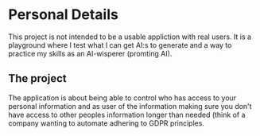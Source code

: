 # Personal Details

This project is not intended to be a usable appliction with real users. It is a playground where I test what I can get
AI:s to generate and a way to practice my skills as an AI-wisperer (promting AI).

## The project
The application is about being able to control who has access to your personal information and as user of the information
making sure you don't have access to other peoples information longer than needed (think of a company wanting to automate 
adhering to GDPR principles. 


